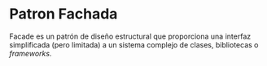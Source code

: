 # Patron Fachada
Facade es un patrón de diseño estructural que proporciona una interfaz simplificada (pero limitada) a un sistema complejo de clases, bibliotecas o _frameworks_.
